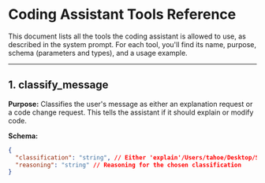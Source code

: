 # Coding Assistant Tools Reference

This document lists all the tools the coding assistant is allowed to use, as described in the system prompt. For each tool, you'll find its name, purpose, schema (parameters and types), and a usage example.

---

## 1. classify_message

**Purpose:**
Classifies the user's message as either an explanation request or a code change request. This tells the assistant if it should explain or modify code.

**Schema:**
```json
{
  "classification": "string", // Either 'explain'/Users/tahoe/Desktop/System Prompt.md or 'make changes'
  "reasoning": "string" // Reasoning for the chosen classification
}

